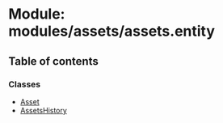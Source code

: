 # Module: modules/assets/assets.entity

## Table of contents

### Classes

- [Asset](../classes/modules_assets_assets_entity.Asset.md)
- [AssetsHistory](../classes/modules_assets_assets_entity.AssetsHistory.md)
